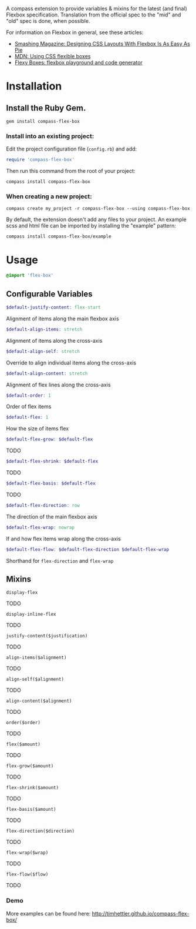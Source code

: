 A compass extension to provide variables & mixins for the latest (and final) Flexbox specification. Translation from the official spec to the "mid" and "old" spec is done, when possible.

For information on Flexbox in general, see these articles:

* [Smashing Magazine: Designing CSS Layouts With Flexbox Is As Easy As Pie](http://coding.smashingmagazine.com/2013/05/22/centering-elements-with-flexbox/)
* [MDN: Using CSS flexible boxes](https://developer.mozilla.org/en-US/docs/Web/Guide/CSS/Flexible_boxes)
* [Flexy Boxes: flexbox playground and code generator](http://the-echoplex.net/flexyboxes/)

# Installation

## Install the Ruby Gem.

  ```
  gem install compass-flex-box
  ```

### Install into an existing project:

Edit the project configuration file (`config.rb`) and add:

  ```ruby
  require 'compass-flex-box'
  ```

Then run this command from the root of your project:

  ```
  compass install compass-flex-box
  ```

### When creating a new project:

  ```
  compass create my_project -r compass-flex-box --using compass-flex-box
  ```

By default, the extension doesn't add any files to your project. An example scss and html file can be imported by installing the "example" pattern:

  ```
  compass install compass-flex-box/example
  ```

# Usage

  ```scss
  @import 'flex-box'
  ```
## Configurable Variables

  ```scss
  $default-justify-content: flex-start
  ```

Alignment of items along the main flexbox axis

  ```scss
  $default-align-items: stretch
  ```

Alignment of items along the cross-axis

  ```scss
  $default-align-self: stretch
  ```

Override to align individual items along the cross-axis

  ```scss
  $default-align-content: stretch
  ```

Alignment of flex lines along the cross-axis

  ```scss
  $default-order: 1
  ```

Order of flex items

  ```scss
  $default-flex: 1
  ```

How the size of items flex

  ```scss
  $default-flex-grow: $default-flex
  ```

TODO

  ```scss
  $default-flex-shrink: $default-flex
  ```

TODO

  ```scss
  $default-flex-basis: $default-flex
  ```

TODO

  ```scss
  $default-flex-direction: row
  ```

The direction of the main flexbox axis

  ```scss
  $default-flex-wrap: nowrap
  ```

If and how flex items wrap along the cross-axis

  ```scss
  $default-flex-flow: $default-flex-direction $default-flex-wrap
  ```

Shorthand for `flex-direction` and `flex-wrap`

## Mixins

  ```
  display-flex
  ```

TODO

  ```
  display-inline-flex
  ```

TODO

  ```
  justify-content($justification)
  ```

TODO

  ```
  align-items($alignment)
  ```

TODO

  ```
  align-self($alignment)
  ```

TODO

  ```
  align-content($alignment)
  ```

TODO

  ```
  order($order)
  ```

TODO

  ```
  flex($amount)
  ```

TODO

  ```
  flex-grow($amount)
  ```

TODO

  ```
  flex-shrink($amount)
  ```

TODO

  ```
  flex-basis($amount)
  ```

TODO

  ```
  flex-direction($direction)
  ```

TODO

  ```
  flex-wrap($wrap)
  ```

TODO

  ```
  flex-flow($flow)
  ```

TODO

### Demo

More examples can be found here: http://timhettler.github.io/compass-flex-box/